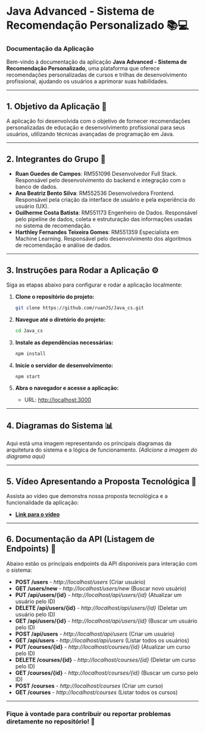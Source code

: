 
# Java Advanced - Sistema de Recomendação Personalizado 📚💻

### **Documentação da Aplicação**

Bem-vindo à documentação da aplicação **Java Advanced - Sistema de Recomendação Personalizado**, uma plataforma que oferece recomendações personalizadas de cursos e trilhas de desenvolvimento profissional, ajudando os usuários a aprimorar suas habilidades.

---

## 1. Objetivo da Aplicação 📝
A aplicação foi desenvolvida com o objetivo de fornecer recomendações personalizadas de educação e desenvolvimento profissional para seus usuários, utilizando técnicas avançadas de programação em Java.

---

## 2. Integrantes do Grupo 👥

- **Ruan Guedes de Campos**: RM551096 Desenvolvedor Full Stack. Responsável pelo desenvolvimento do backend e integração com o banco de dados.
- **Ana Beatriz Bento Silva**: RM552536 Desenvolvedora Frontend. Responsável pela criação da interface de usuário e pela experiência do usuário (UX).
- **Guilherme Costa Batista**: RM551173 Engenheiro de Dados. Responsável pelo pipeline de dados, coleta e estruturação das informações usadas no sistema de recomendação.
- **Harthley Fernandes Teixeira Gomes**: RM551359 Especialista em Machine Learning. Responsável pelo desenvolvimento dos algoritmos de recomendação e análise de dados.

---

## 3. Instruções para Rodar a Aplicação ⚙️

Siga as etapas abaixo para configurar e rodar a aplicação localmente:

1. **Clone o repositório do projeto:**
   ```bash
   git clone https://github.com/ruanJS/Java_cs.git
   ```

2. **Navegue até o diretório do projeto:**
   ```bash
   cd Java_cs
   ```

3. **Instale as dependências necessárias:**
   ```bash
   npm install
   ```

4. **Inicie o servidor de desenvolvimento:**
   ```bash
   npm start
   ```

5. **Abra o navegador e acesse a aplicação:**
   - URL: [http://localhost:3000](http://localhost:8000)

---

## 4. Diagramas do Sistema 📊

Aqui está uma imagem representando os principais diagramas da arquitetura do sistema e a lógica de funcionamento. _(Adicione a imagem do diagrama aqui)_

---

## 5. Vídeo Apresentando a Proposta Tecnológica 🎥

Assista ao vídeo que demonstra nossa proposta tecnológica e a funcionalidade da aplicação:
- **[Link para o vídeo](https://www.youtube.com/watch?v=B9PkPyY_2CY)** 

---

## 6. Documentação da API (Listagem de Endpoints) 📑

Abaixo estão os principais endpoints da API disponíveis para interação com o sistema:

- **POST /users** - *http://localhost/users* (Criar usuário)
- **GET /users/new** - *http://localhost/users/new* (Buscar novo usuário)
- **PUT /api/users/{id}** - *http://localhost/api/users/{id}* (Atualizar um usuário pelo ID)
- **DELETE /api/users/{id}** - *http://localhost/api/users/{id}* (Deletar um usuário pelo ID)
- **GET /api/users/{id}** - *http://localhost/api/users/{id}* (Buscar um usuário pelo ID)
- **POST /api/users** - *http://localhost/api/users* (Criar um usuário)
- **GET /api/users** - *http://localhost/api/users* (Listar todos os usuários)
- **PUT /courses/{id}** - *http://localhost/courses/{id}* (Atualizar um curso pelo ID)
- **DELETE /courses/{id}** - *http://localhost/courses/{id}* (Deletar um curso pelo ID)
- **GET /courses/{id}** - *http://localhost/courses/{id}* (Buscar um curso pelo ID)
- **POST /courses** - *http://localhost/courses* (Criar um curso)
- **GET /courses** - *http://localhost/courses* (Listar todos os cursos)

---

### Fique à vontade para contribuir ou reportar problemas diretamente no repositório! 🚀

